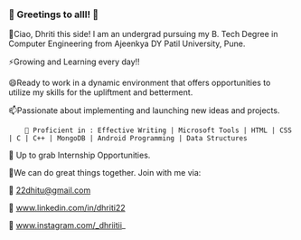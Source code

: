 ### 👋 Greetings to alll! 👋




🔭Ciao, Dhriti this side! I am an undergrad pursuing my B. Tech Degree in Computer Engineering from Ajeenkya DY Patil University, Pune.

⚡Growing and Learning every day!!

😄Ready to work in a dynamic environment that offers opportunities to utilize my skills for the upliftment and betterment. 

📫Passionate about implementing and launching new ideas and projects.




         
        🌱 Proficient in : Effective Writing | Microsoft Tools | HTML | CSS | C | C++ | MongoDB | Android Programming | Data Structures
        
        
        

👯  Up to grab Internship Opportunities.



👏We can do great things together. Join with me via:

💬 22dhitu@gmail.com

💬 www.linkedin.com/in/dhriti22

💬 www.instagram.com/_dhriitii_
